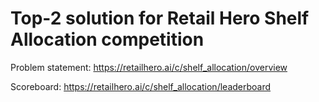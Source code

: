 # Top-2 solution for Retail Hero Shelf Allocation competition
Problem statement: https://retailhero.ai/c/shelf_allocation/overview

Scoreboard: https://retailhero.ai/c/shelf_allocation/leaderboard
